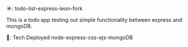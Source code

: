 ☀️: todo-list-express-leon-fork

This is a todo app testing out simple functionality between express and mongoDB.

💪: Tech Deployed
node-express-css-ejs-mongoDB


